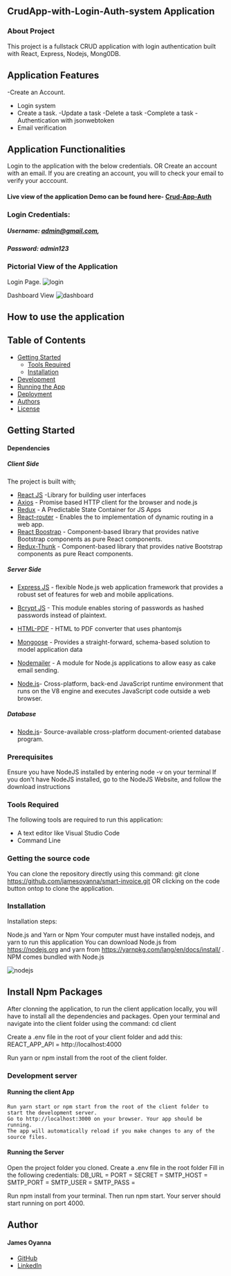 ## CrudApp-with-Login-Auth-system Application

### About Project
This project is a fullstack CRUD application with login authentication built with React, Express, Nodejs, Mong0DB.

## Application Features
-Create an Account.
- Login system
- Create a task.
-Update a task
-Delete a task
-Complete a task
-Authentication with jsonwebtoken
- Email verification

## Application Functionalities
Login to the application with the below credentials.
OR Create an account with an email. If you are creating an account, you will to check your email to verify your acccount.


#### Live view of the application Demo can be found here- [Crud-App-Auth](https://crud-app-auth.netlify.app)

### Login Credentials: 
##### Username: admin@gmail.com, 
##### Password: admin123


### Pictorial View of the Application

Login Page.
![login](https://user-images.githubusercontent.com/26815113/155554852-693b31bf-82c0-4aa8-a06a-a89da24e6c12.PNG)



Dashboard View
![dashboard](https://user-images.githubusercontent.com/26815113/155554569-5bc11dc0-31e9-441a-a1f9-39b4c6752dfc.PNG)


## How to use the application

## Table of Contents
- [Getting Started](#getting-started)
	- [Tools Required](#tools-required)
	- [Installation](#installation)
- [Development](#development)
- [Running the App](#running-the-app)
- [Deployment](#deployment)
- [Authors](#authors)
- [License](#license)

## Getting Started

#### Dependencies
##### Client Side

The project is built with;
* [React JS](https://beta.reactjs.org/) -Library for building user interfaces
* [Axios](https://axios-http.com) - Promise based HTTP client for the browser and node.js
* [Redux](https://redux.js.org/) - A Predictable State Container for JS Apps
* [React-router](https://reactrouter.com) - Enables the to implementation of dynamic routing in a web app.
* [React Boostrap](https://react-bootstrap.github.io) - Component-based library that provides native Bootstrap components as pure React components.
* [Redux-Thunk](https://react-bootstrap.github.io) - Component-based library that provides native Bootstrap components as pure React components.


##### Server Side
* [Express JS](https://expressjs.com/) - flexible Node.js web application framework that provides a robust set of features for web and mobile applications.
* [Bcrypt JS](https://www.npmjs.com/package/bcrypt) - This module enables storing of passwords as hashed passwords instead of plaintext.
* [HTML-PDF](https://www.npmjs.com/package/html-pdf?activeTab=readme) - HTML to PDF converter that uses phantomjs
* [Mongoose](https://mongoosejs.com) - Provides a straight-forward, schema-based solution to model application data 
* [Nodemailer](https://nodemailer.com/about) - A module for Node.js applications to allow easy as cake email sending.

* [Node.js](https://nodejs.org/en)- Cross-platform, back-end JavaScript runtime environment that runs on the V8 engine and executes JavaScript code outside a web browser.

##### Database
* [Node.js](https://nodejs.org/en)- Source-available cross-platform document-oriented database program.

 
### Prerequisites
Ensure you have NodeJS installed by entering node -v on your terminal If you don't have NodeJS installed, go to the NodeJS Website, and follow the download instructions


### Tools Required
The following tools are required to run this application:

* A text editor like Visual Studio Code
* Command Line

### Getting the source code
You can clone the repository directly using this command:
git clone https://github.com/jamesoyanna/smart-invoice.git
OR clicking on the code button ontop to clone the application.

### Installation
Installation steps:

Node.js and Yarn or Npm
Your computer must have installed nodejs, and yarn to run this application You can download Node.js from https://nodejs.org and yarn from https://yarnpkg.com/lang/en/docs/install/ . NPM comes bundled with Node.js

![nodejs](https://user-images.githubusercontent.com/26815113/132867561-bf2ec1a2-cd63-461f-95dd-e95c1c6676c7.PNG)

## Install Npm Packages
After clonning the application, to run the client application locally, you will have to install all the dependencies and packages. 
Open your terminal and navigate into the client folder using the command:
cd client

Create a .env file in the root of your client folder and add this:
REACT_APP_API = http://localhost:4000

 Run yarn or npm install from the root of the client folder.

### Development server

#### Running the client App

  ``` 
Run yarn start or npm start from the root of the client folder to start the development server. 
Go to http://localhost:3000 on your browser. Your app should be running.
The app will automatically reload if you make changes to any of the source files.
  ```

#### Running the Server
Open the project folder you cloned. 
Create a .env file in the root folder
Fill in the following credentials:
DB_URL = 
PORT =
SECRET = 
SMTP_HOST = 
SMTP_PORT = 
SMTP_USER = 
SMTP_PASS = 

Run npm install from your terminal.
Then run npm start. 
Your server should start running on  port 4000.

## Author

#### James Oyanna
* [GitHub](https://github.com/jamesoyanna)
* [LinkedIn](https://www.linkedin.com/in/jamesoyanna)


